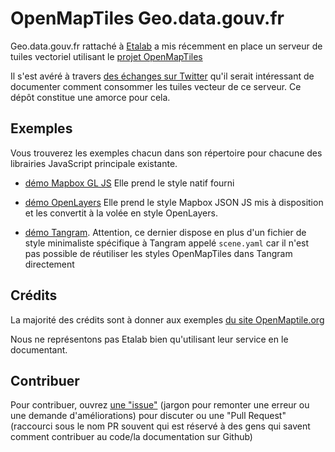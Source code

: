 # OpenMapTiles Geo.data.gouv.fr

Geo.data.gouv.fr rattaché à [Etalab](https://www.etalab.gouv.fr) a mis récemment en place un serveur de tuiles vectoriel utilisant le [projet OpenMapTiles](https://openmaptiles.org)

Il s'est avéré à travers [des échanges sur Twitter](https://twitter.com/jdesboeufs/status/1004995399273385985) qu'il serait intéressant de documenter comment consommer les tuiles vecteur de ce serveur. Ce dépôt constitue une amorce pour cela.

## Exemples

Vous trouverez les exemples chacun dans son répertoire pour chacune des librairies JavaScript principale existante.

* [démo Mapbox GL JS](https://rawgit.com/webgeodatavore/openmaptiles-geo-data-gouv-fr/master/mapbox-gl-js/mapbox-gl-js-openmaptiles.html) Elle prend le style natif fourni

* [démo OpenLayers](https://rawgit.com/webgeodatavore/openmaptiles-geo-data-gouv-fr/master/openlayers/openlayers-openmaptiles.html) Elle prend le style Mapbox JSON JS mis à disposition et les convertit à la volée en style OpenLayers.

* [démo Tangram](https://rawgit.com/webgeodatavore/openmaptiles-geo-data-gouv-fr/master/tangram/tangram-openmaptiles.html). Attention, ce dernier dispose en plus d'un fichier de style minimaliste spécifique à Tangram appelé `scene.yaml` car il n'est pas possible de réutiliser les styles OpenMapTiles dans Tangram directement


## Crédits

La majorité des crédits sont à donner aux exemples [du site OpenMaptile.org](http://openmaptiles.org)

Nous ne représentons pas Etalab bien qu'utilisant leur service en le documentant.

## Contribuer

Pour contribuer, ouvrez [une "issue"](https://github.com/webgeodatavore/openmaptiles-geo-data-gouv-fr/issues/new) (jargon pour remonter une erreur ou une demande d'améliorations) pour discuter ou une "Pull Request" (raccourci sous le nom PR souvent qui est réservé à des gens qui savent comment contribuer au code/la documentation sur Github)
